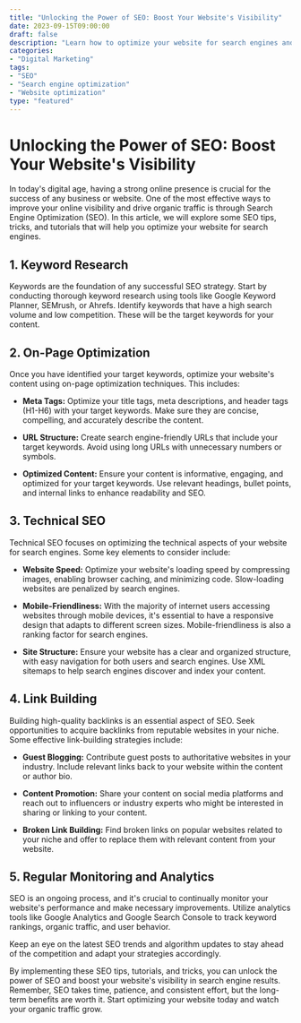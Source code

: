 ```yaml
--- 
title: "Unlocking the Power of SEO: Boost Your Website's Visibility" 
date: 2023-09-15T09:00:00 
draft: false 
description: "Learn how to optimize your website for search engines and drive organic traffic with these SEO tips and tricks." 
categories: 
- "Digital Marketing" 
tags: 
- "SEO" 
- "Search engine optimization" 
- "Website optimization" 
type: "featured" 
--- 
```


# Unlocking the Power of SEO: Boost Your Website's Visibility

In today's digital age, having a strong online presence is crucial for the success of any business or website. One of the most effective ways to improve your online visibility and drive organic traffic is through Search Engine Optimization (SEO). In this article, we will explore some SEO tips, tricks, and tutorials that will help you optimize your website for search engines.

## 1. Keyword Research

Keywords are the foundation of any successful SEO strategy. Start by conducting thorough keyword research using tools like Google Keyword Planner, SEMrush, or Ahrefs. Identify keywords that have a high search volume and low competition. These will be the target keywords for your content.

## 2. On-Page Optimization

Once you have identified your target keywords, optimize your website's content using on-page optimization techniques. This includes:

- **Meta Tags:** Optimize your title tags, meta descriptions, and header tags (H1-H6) with your target keywords. Make sure they are concise, compelling, and accurately describe the content.

- **URL Structure:** Create search engine-friendly URLs that include your target keywords. Avoid using long URLs with unnecessary numbers or symbols.

- **Optimized Content:** Ensure your content is informative, engaging, and optimized for your target keywords. Use relevant headings, bullet points, and internal links to enhance readability and SEO.

## 3. Technical SEO

Technical SEO focuses on optimizing the technical aspects of your website for search engines. Some key elements to consider include:

- **Website Speed:** Optimize your website's loading speed by compressing images, enabling browser caching, and minimizing code. Slow-loading websites are penalized by search engines.

- **Mobile-Friendliness:** With the majority of internet users accessing websites through mobile devices, it's essential to have a responsive design that adapts to different screen sizes. Mobile-friendliness is also a ranking factor for search engines.

- **Site Structure:** Ensure your website has a clear and organized structure, with easy navigation for both users and search engines. Use XML sitemaps to help search engines discover and index your content.

## 4. Link Building

Building high-quality backlinks is an essential aspect of SEO. Seek opportunities to acquire backlinks from reputable websites in your niche. Some effective link-building strategies include:

- **Guest Blogging:** Contribute guest posts to authoritative websites in your industry. Include relevant links back to your website within the content or author bio.

- **Content Promotion:** Share your content on social media platforms and reach out to influencers or industry experts who might be interested in sharing or linking to your content.

- **Broken Link Building:** Find broken links on popular websites related to your niche and offer to replace them with relevant content from your website.

## 5. Regular Monitoring and Analytics

SEO is an ongoing process, and it's crucial to continually monitor your website's performance and make necessary improvements. Utilize analytics tools like Google Analytics and Google Search Console to track keyword rankings, organic traffic, and user behavior.

Keep an eye on the latest SEO trends and algorithm updates to stay ahead of the competition and adapt your strategies accordingly.

By implementing these SEO tips, tutorials, and tricks, you can unlock the power of SEO and boost your website's visibility in search engine results. Remember, SEO takes time, patience, and consistent effort, but the long-term benefits are worth it. Start optimizing your website today and watch your organic traffic grow.
